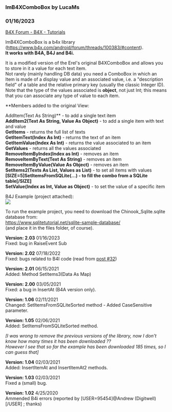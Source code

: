###  lmB4XComboBox by LucaMs
### 01/16/2023
[B4X Forum - B4X - Tutorials](https://www.b4x.com/android/forum/threads/116767/)

lmB4XComboBox is a b4x library (<https://www.b4x.com/android/forum/threads/100383/#content>).  
**It works with B4A, B4J and B4i.**  
  
It is a modified version of the Erel's original B4XComboBox and allows you to store in it a value for each text item.  
Not rarely (mainly handling DB data) you need a ComboBox in which an Item is made of a display value and an associated value, i.e. a "description field" of a table and the relative primary key (usually the classic Integer ID).  
Note that the type of the values associated is **object**, not just Int; this means that you can associate any type of value to each item.  
  
**Members added to the original View:  
  
AddItem(Text As String)** - to add a single text item  
**AddItem2(Text As String, Value As Object)** - to add a single item with text and value  
**GetItems** - returns the full list of texts  
**GetItemText(Index As Int)** - returns the text of an item  
**GetItemValue(Index As Int)** - returns the value associated to an item  
**GetValues** - returns all the values associated  
**RemoveItemByIndex(Index as Int)** - removes an item  
**RemoveItemByText(Text As String)** - removes an item  
**RemoveItemByValue(Value As Object)** - removes an item  
**SetItems2(Texts As List, Values as List)** - to set all items with values  
**[SIZE=5]SetItemsFromSQLite(…) - to fill the combo from a SQLite table[/SIZE]**  
**SetValue(Index as Int, Value as Object)** - to set the value of a specific item  
  
  
B4J Example (project attached):  
![](https://www.b4x.com/android/forum/attachments/92483)  
  
To run the example project, you need to download the Chinook\_Sqlite.sqlite database from:  
<https://www.sqlitetutorial.net/sqlite-sample-database/>  
(and place it in the files folder, of course).  
  
**Version: 2.03** 01/16/2023  
Fixed: bug in RaiseEvent Sub  
  
**Version: 2.02** 07/18/2022  
Fixed: bugs related to B4I code (read from [post #32](https://www.b4x.com/android/forum/threads/b4x-lmb4xcombobox.116767/post-898851))  
  
**Version: 2.01** 06/15/2021  
Added: Method SetItems3(Data As Map)  
  
**Version: 2.00** 03/05/2021  
Fixed: a bug in InsertAt (B4A version only).  
  
**Version: 1.06** 02/11/2021  
Changed: SetItemsFromSQLiteSorted method - Added CaseSensitive parameter.  
  
**Version: 1.05** 02/06/2021  
Added: SetItemsFromSQLiteSorted method.  
  
*[I was wrong to remove the previous versions of the library, now I don't know how many times it has been downloaded ??  
However I see that so far the example has been downloaded 185 times, so I can guess that]*  
  
**Version: 1.04** 02/03/2021  
Added: InsertItemAt and InsertItemAt2 methods.  
  
**Version: 1.03** 02/03/2021  
Fixed a (small) bug.  
  
**Version: 1.02** 4/25/2020  
Ammended B4i errors (reported by [USER=95454]@Andrew (Digitwell)[/USER] ; thanks)